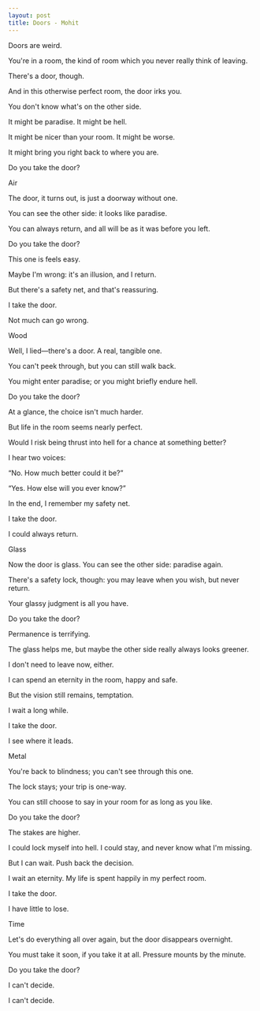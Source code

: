 ```yaml
---
layout: post
title: Doors - Mohit
---
```


Doors are weird.

You're in a room, the kind of room which you never really think of leaving.

There's a door, though.

And in this otherwise perfect room, the door irks you.

You don't know what's on the other side.

It might be paradise. It might be hell.

It might be nicer than your room. It might be worse.

It might bring you right back to where you are.

Do you take the door?


Air

The door, it turns out, is just a doorway without one.

You can see the other side: it looks like paradise.

You can always return, and all will be as it was before you left.

Do you take the door?


This one is feels easy.

Maybe I'm wrong: it's an illusion, and I return.

But there's a safety net, and that's reassuring.

I take the door.


Not much can go wrong.


Wood

Well, I lied—there's a door. A real, tangible one.

You can't peek through, but you can still walk back.

You might enter paradise; or you might briefly endure hell.

Do you take the door?


At a glance, the choice isn't much harder.

But life in the room seems nearly perfect.

Would I risk being thrust into hell for a chance at something better?

I hear two voices:

“No. How much better could it be?”

“Yes. How else will you ever know?”

In the end, I remember my safety net.

I take the door.

I could always return.


Glass

Now the door is glass. You can see the other side: paradise again.

There's a safety lock, though: you may leave when you wish, but never return.

Your glassy judgment is all you have.


Do you take the door?


Permanence is terrifying.

The glass helps me, but maybe the other side really always looks greener.

I don't need to leave now, either.

I can spend an eternity in the room, happy and safe.


But the vision still remains, temptation.


I wait a long while.

I take the door.


I see where it leads.


Metal

You're back to blindness; you can't see through this one.

The lock stays; your trip is one-way.

You can still choose to say in your room for as long as you like.

Do you take the door?


The stakes are higher.

I could lock myself into hell. I could stay, and never know what I'm missing.

But I can wait. Push back the decision.

I wait an eternity. My life is spent happily in my perfect room.


I take the door.

I have little to lose.


Time

Let's do everything all over again, but the door disappears overnight.

You must take it soon, if you take it at all. Pressure mounts by the minute.

Do you take the door?


I can't decide.

I can't decide.


